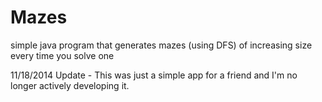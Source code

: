 Mazes
=====
simple java program that generates mazes (using DFS) of increasing size every time you solve one 

11/18/2014 Update - This was just a simple app for a friend and I'm no longer actively developing it.
